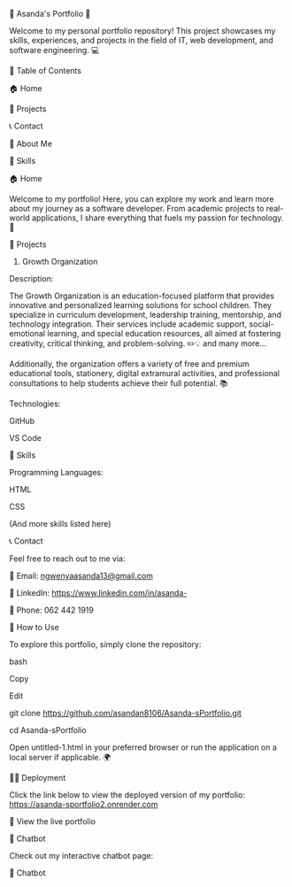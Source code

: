 🌟 Asanda's Portfolio 🌟

Welcome to my personal portfolio repository! This project showcases my skills, experiences, and projects in the field of IT, web development, and software engineering. 💻

📖 Table of Contents

🏠 Home

💼 Projects

📞 Contact

👤 About Me

🔧 Skills

🏠 Home

Welcome to my portfolio! Here, you can explore my work and learn more about my journey as a software developer. From academic projects to real-world applications, I share everything that fuels my passion for technology. 🚀

💼 Projects

1. Growth Organization
   
Description:

The Growth Organization is an education-focused platform that provides innovative and personalized learning solutions for school children. They specialize in curriculum development, leadership training, mentorship, and technology integration. Their services include academic support, social-emotional learning, and special education resources, all aimed at fostering creativity, critical thinking, and problem-solving. ✏️💡
 and many more...

Additionally, the organization offers a variety of free and premium educational tools, stationery, digital extramural activities, and professional consultations to help students achieve their full potential. 📚

Technologies:

GitHub

VS Code

🔧 Skills

Programming Languages:

HTML

CSS

(And more skills listed here)

📞 Contact

Feel free to reach out to me via:

📧 Email: ngwenyaasanda13@gmail.com

🔗 LinkedIn: https://www.linkedin.com/in/asanda-

📱 Phone: 062 442 1919

🚀 How to Use

To explore this portfolio, simply clone the repository:

bash

Copy

Edit

git clone https://github.com/asandan8106/Asanda-sPortfolio.git

cd Asanda-sPortfolio

Open untitled-1.html in your preferred browser or run the application on a local server if applicable. 🌍

🧑‍💻 Deployment

Click the link below to view the deployed version of my portfolio: https://asanda-sportfolio2.onrender.com

🚀 View the live portfolio

🤖 Chatbot

Check out my interactive chatbot page:

🤖 Chatbot

